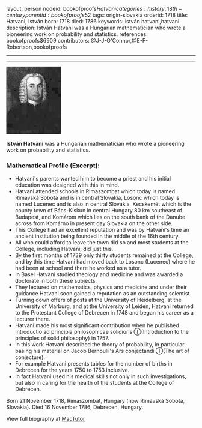 layout: person
nodeid: bookofproofs$Hatvani
categories: history,18th-century
parentid: bookofproofs$52
tags: origin-slovakia
orderid: 1718
title: Hatvani, István
born: 1718
died: 1786
keywords: istván hatvani,hatvani
description: István Hatvani was a Hungarian mathematician who wrote a pioneering work on probability and statistics.
references: bookofproofs$6909
contributors: @J-J-O'Connor,@E-F-Robertson,bookofproofs

---



---

![Hatvani.jpg](https://github.com/bookofproofs/bookofproofs.github.io/blob/main/_sources/_assets/images/portraits/Hatvani.jpg?raw=true)

**István Hatvani** was a Hungarian mathematician who wrote a pioneering work on probability and statistics.

### Mathematical Profile (Excerpt):
* Hatvani's parents wanted him to become a priest and his initial education was designed with this in mind.
* Hatvani attended schools in Rimaszombat which today is named Rimavská Sobota and is in central Slovakia, Losonc which today is named Lucenec and is also in central Slovakia, Kecskemét which is the county town of Bács-Kiskun in central Hungary 80 km southeast of Budapest, and Komárom which lies on the south bank of the Danube across from Komárno in present day Slovakia on the other side.
* This College had an excellent reputation and was by Hatvani's time an ancient institution being founded in the middle of the 16th  century.
* All who could afford to leave the town did so and most students at the College, including Hatvani, did just this.
* By the first months of 1739 only thirty students remained at the College, and by this time Hatvani had moved back to Losonc (Lucenec) where he had been at school and there he worked as a tutor.
* In Basel Hatvani studied theology and medicine and was awarded a doctorate in both these subjects.
* They lectured on mathematics, physics and medicine and under their guidance Hatvani soon gained a reputation as an outstanding scientist.
* Turning down offers of posts at the University of Heidelberg, at the University of Marburg, and at the University of Leiden, Hatvani returned to the Protestant College of Debrecen in 1748 and began his career as a lecturer there.
* Hatvani made his most significant contribution when he published Introductio ad principia philosophicae solidioris Ⓣ(Introduction to the principles of solid philosophy) in 1757.
* In this work Hatvani described the theory of probability, in particular basing his material on Jacob Bernoulli's Ars conjectandi Ⓣ(The art of conjecture).
* For example Hatvani presents tables for the number of births in Debrecen for the years 1750 to 1753 inclusive.
* In fact Hatvani used his medical skills not only in such investigations, but also in caring for the health of the students at the College of Debrecen.

Born 21 November 1718, Rimaszombat, Hungary (now Rimavská Sobota, Slovakia). Died 16 November 1786, Debrecen, Hungary.

View full biography at [MacTutor](https://mathshistory.st-andrews.ac.uk/Biographies/Hatvani/)
